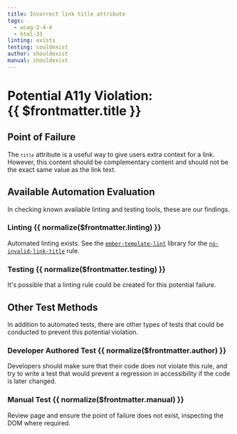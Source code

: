 ```yaml
---
title: Incorrect link title attribute
tags:
  - wcag-2-4-4
  - html-33
linting: exists
testing: couldexist
author: shouldexist
manual: shouldexist
---
```


<script setup>
  const normalize = (value) => {
    const v = (value || '').toLowerCase()
    if (v === 'exists') return 'Exists'
    if (v === 'couldexist') return 'Could Exist'
    if (v === 'cannotexist') return 'Cannot Exist'
    if (v === 'shouldexist') return 'Should Exist'
    if (v === 'mustexist') return 'Must Exist'
    return '—'
  }
</script>

# Potential A11y Violation:<br/>{{ $frontmatter.title }}

## Point of Failure
The <code>`title`</code> attribute is a useful way to give users extra context for a link. However, this content should be complementary content and should not be the exact same value as the link text.

## Available Automation Evaluation

In checking known available linting and testing tools, these are our findings.

### Linting <Badge type="info">{{ normalize($frontmatter.linting) }}</Badge>
Automated linting exists. See the [`ember-template-lint`](https://github.com/ember-template-lint/ember-template-lint) library for the [`no-invalid-link-title`](https://github.com/ember-template-lint/ember-template-lint/blob/master/docs/rule/no-invalid-link-title.md) rule.

### Testing <Badge type="info">{{ normalize($frontmatter.testing) }}</Badge>
It's possible that a linting rule could be created for this potential failure.

## Other Test Methods

In addition to automated tests, there are other types of tests that could be conducted to prevent this potential violation.

### Developer Authored Test <Badge type="info">{{ normalize($frontmatter.author) }}</Badge>
Developers should make sure that their code does not violate this rule, and try to write a test that would prevent a regression in accessibility if the code is later changed.

### Manual Test <Badge type="info">{{ normalize($frontmatter.manual) }}</Badge>
Review page and ensure the point of failure does not exist, inspecting the DOM where required.


<TagLinks />
